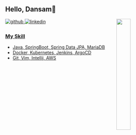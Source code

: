 ## Hello, Dansam👋
<img align='right' src="http://mazassumnida.wtf/api/v2/generate_badge?boj=kdy4957" width="30%" height="30%">

<a href="https://github.com/kwx4957" target="_blank">
<img src=https://img.shields.io/badge/github-%2324292e.svg?&style=for-the-badge&logo=github&logoColor=white alt=github style="margin-bottom: 5px;" />
</a> 
<a href="https://www.linkedin.com/in/dansamkim/" target="_blank">
<img src=https://img.shields.io/badge/linkedin-%231E77B5.svg?&style=for-the-badge&logo=linkedin&logoColor=white alt=linkedin style="margin-bottom: 5px;" />
</a>
<a href="https://instagram.com/0000_east" target="_blank">
<!--<img src=https://img.shields.io/badge/instagram-%23000000.svg?&style=for-the-badge&logo=instagram&logoColor=white&color=dd2a7b alt=instagram style="margin-bottom: 5px;" />
</a>
<a href="https://www.notion.so/dansam4957/f0dc7b2261aa46ecb6bc606e13c8b90c" target="_blank">
<img src=https://img.shields.io/badge/Notion-%2324292e.svg?&style=for-the-badge&logo=notion&logoColor=white alt=Notion style="margin-bottom: 5px;" />
</a> -->

### My Skill
- Java, SpringBoot, Spring Data JPA, MariaDB
- Docker, Kubernetes, Jenkins, ArgoCD  
- Git, Vim, Intellij, AWS
